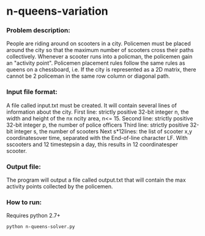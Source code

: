 # n-queens-variation

### Problem description:
People are riding around on scooters in a city. Policemen must be placed around the city so that the maximum number of scooters cross their paths collectively. Whenever a scooter runs into a policman, the policemen gain an "activity point". Policemen placement rules follow the same rules as queens on a chessboard, i.e. If the city is represented as a 2D matrix, there cannot be 2 policeman in the same row column or diagonal path.

### Input file format:
A file called input.txt must be created. It will contain several lines of information about the city. 
First line: strictly positive 32-bit integer n, the width and height of the nx ncity area, n<= 15.
Second line: strictly positive 32-bit integer p, the number of police officers
Third line: strictly positive 32-bit integer s, the number of scooters
Next s*12lines: the list of scooter x,y coordinatesover time, separated with the End-of-line character LF.  With sscooters and 12 timestepsin a day, this results in 12 coordinatesper scooter.

### Output file:
The program will output a file called output.txt that will contain the max activity points collected by the policemen.   

### How to run:
Requires python 2.7+

`python n-queens-solver.py`
